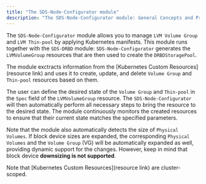 ```yaml
---
title: "The SDS-Node-Configurator module"
description: "The SDS-Node-Configurator module: General Concepts and Principles."
---
```

The `SDS-Node-Configurator` module allows you to manage `LVM Volume Group` and `LVM Thin-pool` by applying Kubernetes manifests. This module runs together with the `SDS-DRBD` module: `SDS-Node-Configurator` generates the `LVMVolumeGroup` resources that are then used to create the `DRBDStoragePool`.

The module exctracts information from the [Kubernetes Custom Resources](resource link) and uses it to create, update, and delete `Volume Group` and `Thin-pool` resources based on them.

The user can define the desired state of the `Volume Group` and `Thin-pool` in the `Spec` field of the `LVMVolumeGroup` resource. The `SDS-Node-Configurator` will then automatically perform all necessary steps to bring the resource to the desired state. The module continuously monitors the created resources to ensure that their current state matches the specified parameters.

Note that the module also automatically detects the size of `Physical Volumes`. If block device sizes are expanded, the corresponding `Physical Volumes` and the `Volume Group` (VG) will be automatically expanded as well, providing dynamic support for the changes. However, keep in mind that block device **downsizing is not supported**.

Note that [Kubernetes Custom Resources](resource link) are cluster-scoped.
